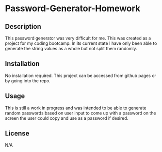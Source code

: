 # Password-Generator-Homework

## Description

This password generator was very difficult for me. This was created as a project for my coding bootcamp. In its current state I have only been able to generate the string values as a whole but not split them randomly.


## Installation

No installation required. This project can be accessed from github pages or by going into the repo.

## Usage

This is still a work in progress and was intended to be able to generate random passwords based on user input to come up with a password on the screen the user could copy and use as a password if desired.



## License
N/A
